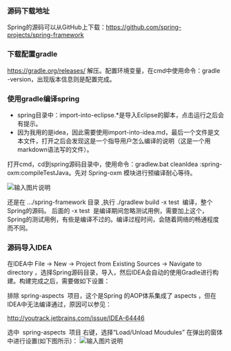 ### 源码下载地址

Spring的源码可以从GitHub上下载：https://github.com/spring-projects/spring-framework

### 下载配置gradle
https://gradle.org/releases/ 解压。配置环境变量，在cmd中使用命令：gradle -version，出现版本信息则是配置完成。

### 使用gradle编译spring
- spring目录中：import-into-eclipse.*是导入Eclipse的脚本，点击运行之后会有提示。 
- 因为我用的是idea，因此需要使用import-into-idea.md，最后一个文件是文本文件，打开之后会发现这是一个指导用户怎么编译的说明（这是一个用markdown语法写的文件）。


打开cmd，cd到spring源码目录中，使用命令：gradlew.bat cleanIdea :spring-oxm:compileTestJava。先对 Spring-oxm 模块进行预编译耐心等待。

![输入图片说明](https://images.gitee.com/uploads/images/2018/1110/165000_e2b5b485_1478371.png "屏幕截图.png")

还是在 …/spring-framework 目录 ,执行 ./gradlew build -x test  编译，整个Spring的源码。 后面的 -x test  是编译期间忽略测试用例，需要加上这个，Spring的测试用例，有些是编译不过的。编译过程时间，会随着网络的畅通程度而不同。

### 源码导入IDEA
在IDEA中 File -> New -> Project from Existing Sources -> Navigate to directory ，选择Spring源码目录，导入，然后IDEA会自动的使用Gradle进行构建。构建完成之后，需要做如下设置：

排除 spring-aspects  项目，这个是Spring 的AOP体系集成了 aspects ，但在IDEA中无法编译通过，原因可以参见：

http://youtrack.jetbrains.com/issue/IDEA-64446

选中  spring-aspects  项目 右键，选择“Load/Unload Moudules” 在弹出的窗体中进行设置(如下图所示)：
![输入图片说明](https://images.gitee.com/uploads/images/2018/1110/165142_05236606_1478371.png "屏幕截图.png")